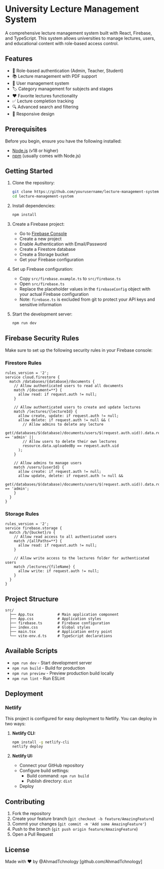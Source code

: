 # University Lecture Management System

A comprehensive lecture management system built with React, Firebase, and TypeScript. This system allows universities to manage lectures, users, and educational content with role-based access control.

## Features

- 🔐 Role-based authentication (Admin, Teacher, Student)
- 📚 Lecture management with PDF support
- 👥 User management system
- 🏷️ Category management for subjects and stages
- ❤️ Favorite lectures functionality
- ✅ Lecture completion tracking
- 🔍 Advanced search and filtering
- 📱 Responsive design

## Prerequisites

Before you begin, ensure you have the following installed:
- [Node.js](https://nodejs.org/) (v18 or higher)
- [npm](https://www.npmjs.com/) (usually comes with Node.js)

## Getting Started

1. Clone the repository:
   ```bash
   git clone https://github.com/yourusername/lecture-management-system.git
   cd lecture-management-system
   ```

2. Install dependencies:
   ```bash
   npm install
   ```

3. Create a Firebase project:
   - Go to [Firebase Console](https://console.firebase.google.com/)
   - Create a new project
   - Enable Authentication with Email/Password
   - Create a Firestore database
   - Create a Storage bucket
   - Get your Firebase configuration

4. Set up Firebase configuration:
   - Copy `src/firebase.example.ts` to `src/firebase.ts`
   - Open `src/firebase.ts`
   - Replace the placeholder values in the `firebaseConfig` object with your actual Firebase configuration
   - Note: `firebase.ts` is excluded from git to protect your API keys and sensitive information

5. Start the development server:
   ```bash
   npm run dev
   ```

## Firebase Security Rules

Make sure to set up the following security rules in your Firebase console:

### Firestore Rules
```
rules_version = '2';
service cloud.firestore {
  match /databases/{database}/documents {
    // Allow authenticated users to read all documents
    match /{document=**} {
      allow read: if request.auth != null;
    }
    
    // Allow authenticated users to create and update lectures
    match /lectures/{lectureId} {
      allow create, update: if request.auth != null;
      allow delete: if request.auth != null && (
        // Allow admins to delete any lecture
        get(/databases/$(database)/documents/users/$(request.auth.uid)).data.role == 'admin' ||
        // Allow users to delete their own lectures
        resource.data.uploadedBy == request.auth.uid
      );
    }
    
    // Allow admins to manage users
    match /users/{userId} {
      allow create: if request.auth != null;
      allow update, delete: if request.auth != null && 
        get(/databases/$(database)/documents/users/$(request.auth.uid)).data.role == 'admin';
    }
  }
}
```

### Storage Rules
```
rules_version = '2';
service firebase.storage {
  match /b/{bucket}/o {
    // Allow read access to all authenticated users
    match /{allPaths=**} {
      allow read: if request.auth != null;
    }
    
    // Allow write access to the lectures folder for authenticated users
    match /lectures/{fileName} {
      allow write: if request.auth != null;
    }
  }
}
```

## Project Structure

```
src/
  ├── App.tsx           # Main application component
  ├── App.css           # Application styles
  ├── firebase.ts       # Firebase configuration
  ├── index.css         # Global styles
  ├── main.tsx          # Application entry point
  └── vite-env.d.ts     # TypeScript declarations
```

## Available Scripts

- `npm run dev` - Start development server
- `npm run build` - Build for production
- `npm run preview` - Preview production build locally
- `npm run lint` - Run ESLint

## Deployment

### Netlify

This project is configured for easy deployment to Netlify. You can deploy in two ways:

1. **Netlify CLI:**
   ```bash
   npm install -g netlify-cli
   netlify deploy
   ```

2. **Netlify UI:**
   - Connect your GitHub repository
   - Configure build settings:
     - Build command: `npm run build`
     - Publish directory: `dist`
   - Deploy

## Contributing

1. Fork the repository
2. Create your feature branch (`git checkout -b feature/AmazingFeature`)
3. Commit your changes (`git commit -m 'Add some AmazingFeature'`)
4. Push to the branch (`git push origin feature/AmazingFeature`)
5. Open a Pull Request

## License

Made with ❤️ by @AhmadTchnology [github.com/AhmadTchnology]